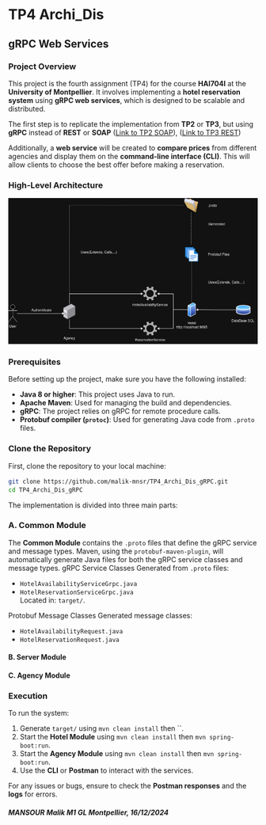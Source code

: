 # TP4 Archi_Dis 
## **gRPC Web Services**

### **Project Overview**
This project is the fourth assignment (TP4) for the course **HAI704I** at the **University of Montpellier**. It involves implementing a **hotel reservation system** using **gRPC web services**, which is designed to be scalable and distributed. 

The first step is to replicate the implementation from **TP2** or **TP3**, but using **gRPC** instead of **REST** or **SOAP** ([Link to TP2 SOAP](https://github.com/malik-mnsr/TP2_Archi_Dis_SOAP)), ([Link to TP3 REST](https://github.com/malik-mnsr/TP3_Archi_Dis_REST)) 

Additionally, a **web service** will be created to **compare prices** from different agencies and display them on the **command-line interface (CLI)**. This will allow clients to choose the best offer before making a reservation.

### **High-Level Architecture**
![Alt text](TPgRPC4.png)

### Prerequisites

Before setting up the project, make sure you have the following installed:

- **Java 8 or higher**: This project uses Java to run.
- **Apache Maven**: Used for managing the build and dependencies.
- **gRPC**: The project relies on gRPC for remote procedure calls.
- **Protobuf compiler (`protoc`)**: Used for generating Java code from `.proto` files.

### Clone the Repository

First, clone the repository to your local machine:

```bash
git clone https://github.com/malik-mnsr/TP4_Archi_Dis_gRPC.git
cd TP4_Archi_Dis_gRPC
```

The implementation is divided into three main parts:

### A. Common Module

The **Common Module** contains the `.proto` files that define the gRPC service and message types. Maven, using the `protobuf-maven-plugin`, will automatically generate Java files for both the gRPC service classes and message types.
gRPC Service Classes
Generated from `.proto` files:  
- `HotelAvailabilityServiceGrpc.java`  
- `HotelReservationServiceGrpc.java`  
Located in: `target/`.

Protobuf Message Classes
Generated message classes:  
- `HotelAvailabilityRequest.java`  
- `HotelReservationRequest.java`


#### **B. Server Module**
#### **C. Agency Module**

### **Execution**

To run the system:
1. Generate `target/` using `mvn clean install` then ``.
2. Start the **Hotel Module** using `mvn clean install` then `mvn spring-boot:run`.
3. Start the **Agency Module** using `mvn clean install` then `mvn spring-boot:run`.
4. Use the **CLI** or **Postman** to interact with the services.

For any issues or bugs, ensure to check the **Postman responses** and the **logs** for errors.

###### **MANSOUR Malik M1 GL Montpellier, 16/12/2024**
